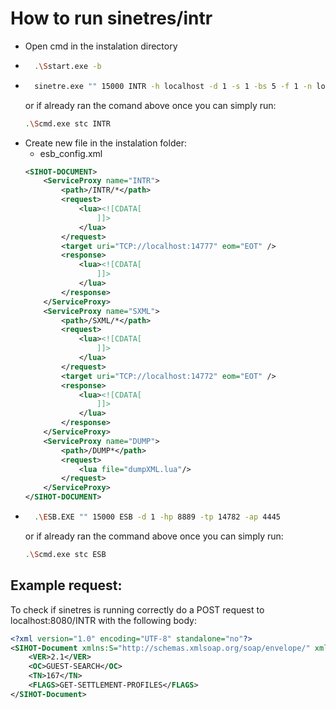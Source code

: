 # How to run sinetres/intr

- Open cmd in the instalation directory
- ```bash
    .\Sstart.exe -b
    ```
- ```bash
    sinetre.exe "" 15000 INTR -h localhost -d 1 -s 1 -bs 5 -f 1 -n localhost -NORC 1 -NS 1 -ID 1
    ```
    or if already ran the comand above once you can simply run:
    ```bash
    .\Scmd.exe stc INTR
    ```
- Create new file in the instalation folder:
    - esb_config.xml
    ```xml
    <SIHOT-DOCUMENT>
        <ServiceProxy name="INTR">
            <path>/INTR/*</path>
            <request>
                <lua><![CDATA[
                    ]]>
                </lua>
            </request>
            <target uri="TCP://localhost:14777" eom="EOT" />
            <response>
                <lua><![CDATA[
                    ]]>
                </lua>
            </response>
        </ServiceProxy>
        <ServiceProxy name="SXML">
            <path>/SXML/*</path>
            <request>
                <lua><![CDATA[
                    ]]>
                </lua>
            </request>
            <target uri="TCP://localhost:14772" eom="EOT" />
            <response>
                <lua><![CDATA[
                    ]]>
                </lua>
            </response>
        </ServiceProxy>
        <ServiceProxy name="DUMP">
            <path>/DUMP*</path>
            <request>
                <lua file="dumpXML.lua"/>
            </request>
        </ServiceProxy>
    </SIHOT-DOCUMENT>
    ```
- ```bash
    .\ESB.EXE "" 15000 ESB -d 1 -hp 8889 -tp 14782 -ap 4445
    ```
    or if already ran the command above once you can simply run:
    ```bash
    .\Scmd.exe stc ESB
    ```

## Example request:
To check if sinetres is running correctly do a POST request to localhost:8080/INTR with the following body:
```xml
<?xml version="1.0" encoding="UTF-8" standalone="no"?>
<SIHOT-Document xmlns:S="http://schemas.xmlsoap.org/soap/envelope/" xmlns:ns2="http://www.gubse.com/intr/2009/02">
    <VER>2.1</VER>
    <OC>GUEST-SEARCH</OC>
    <TN>167</TN>
    <FLAGS>GET-SETTLEMENT-PROFILES</FLAGS>
</SIHOT-Document>
```
